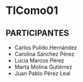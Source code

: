 # TIComo01
## PARTICIPANTES
- Carlos Pulido Hernández
- Carolina Sánchez Pérez
- Lucía Marcos Pérez
- Marta Molina Gutiérrez
- Juan Pablo Pérez Leal
